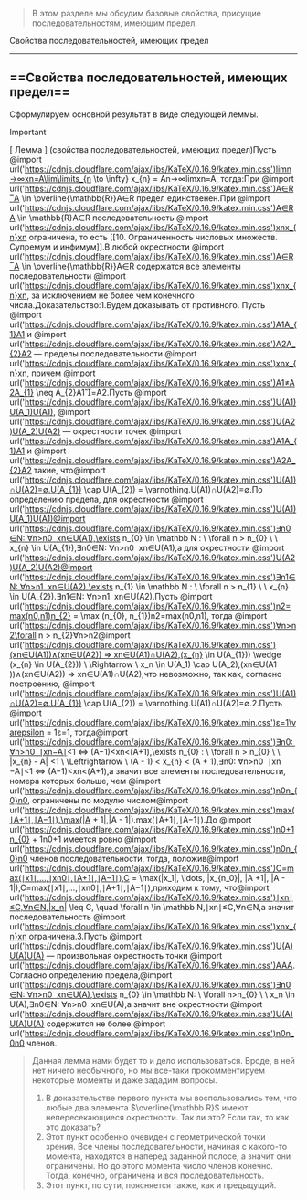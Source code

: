 > В этом разделе мы обсудим базовые свойства, присущие последовательностям, имеющим предел.

Свойства последовательностей, имеющих предел

---

## ==Свойства последовательностей, имеющих предел==

Сформулируем основной результат в виде следующей леммы.

> [!important]  
> [ Лемма ] (свойства последовательностей, имеющих предел)Пусть @import url('https://cdnjs.cloudflare.com/ajax/libs/KaTeX/0.16.9/katex.min.css')lim⁡n→∞xn=A\lim\limits_{n \to \infty} x_{n} = An→∞lim​xn​=A﻿, тогда:При @import url('https://cdnjs.cloudflare.com/ajax/libs/KaTeX/0.16.9/katex.min.css')A∈R‾A \in \overline{\mathbb{R}}A∈R﻿ предел единственен.При @import url('https://cdnjs.cloudflare.com/ajax/libs/KaTeX/0.16.9/katex.min.css')A∈RA \in \mathbb{R}A∈R﻿ последовательность @import url('https://cdnjs.cloudflare.com/ajax/libs/KaTeX/0.16.9/katex.min.css')xnx_{n}xn​﻿ ограничена, то есть [[10. Ограниченность числовых множеств. Супремум и инфимум]].В любой окрестности @import url('https://cdnjs.cloudflare.com/ajax/libs/KaTeX/0.16.9/katex.min.css')A∈R‾A \in \overline{\mathbb{R}}A∈R﻿ содержатся все элементы последовательности @import url('https://cdnjs.cloudflare.com/ajax/libs/KaTeX/0.16.9/katex.min.css')xnx_{n}xn​﻿, за исключением не более чем конечного числа.Доказательство:1.Будем доказывать от противного. Пусть @import url('https://cdnjs.cloudflare.com/ajax/libs/KaTeX/0.16.9/katex.min.css')A1A_{1}A1​﻿ и @import url('https://cdnjs.cloudflare.com/ajax/libs/KaTeX/0.16.9/katex.min.css')A2A_{2}A2​﻿ — пределы последовательности @import url('https://cdnjs.cloudflare.com/ajax/libs/KaTeX/0.16.9/katex.min.css')xnx_{n}xn​﻿, причем @import url('https://cdnjs.cloudflare.com/ajax/libs/KaTeX/0.16.9/katex.min.css')A1≠A2A_{1} \neq A_{2}A1​=A2​﻿.Пусть @import url('https://cdnjs.cloudflare.com/ajax/libs/KaTeX/0.16.9/katex.min.css')U(A1)U(A_1)U(A1​)﻿, @import url('https://cdnjs.cloudflare.com/ajax/libs/KaTeX/0.16.9/katex.min.css')U(A2)U(A_2)U(A2​)﻿ — окрестности точек @import url('https://cdnjs.cloudflare.com/ajax/libs/KaTeX/0.16.9/katex.min.css')A1A_{1}A1​﻿ и @import url('https://cdnjs.cloudflare.com/ajax/libs/KaTeX/0.16.9/katex.min.css')A2A_{2}A2​﻿ такие, что@import url('https://cdnjs.cloudflare.com/ajax/libs/KaTeX/0.16.9/katex.min.css')U(A1)∩U(A2)=∅.U(A_{1}) \cap U(A_{2}) = \varnothing.U(A1​)∩U(A2​)=∅.По определению предела, для окрестности @import url('https://cdnjs.cloudflare.com/ajax/libs/KaTeX/0.16.9/katex.min.css')U(A1)U(A_1)U(A1​)﻿@import url('https://cdnjs.cloudflare.com/ajax/libs/KaTeX/0.16.9/katex.min.css')∃n0∈N: ∀n>n0  xn∈U(A1),\exists n_{0} \in \mathbb N : \ \forall n > n_{0} \ \ x_{n} \in U(A_{1}),∃n0​∈N: ∀n>n0​  xn​∈U(A1​),а для окрестности @import url('https://cdnjs.cloudflare.com/ajax/libs/KaTeX/0.16.9/katex.min.css')U(A2)U(A_2)U(A2​)﻿@import url('https://cdnjs.cloudflare.com/ajax/libs/KaTeX/0.16.9/katex.min.css')∃n1∈N: ∀n>n1  xn∈U(A2).\exists n_{1} \in \mathbb N : \ \forall n > n_{1} \ \ x_{n} \in U(A_{2}).∃n1​∈N: ∀n>n1​  xn​∈U(A2​).Пусть @import url('https://cdnjs.cloudflare.com/ajax/libs/KaTeX/0.16.9/katex.min.css')n2=max⁡(n0,n1)n_{2} = \max (n_{0}, n_{1})n2​=max(n0​,n1​)﻿, тогда @import url('https://cdnjs.cloudflare.com/ajax/libs/KaTeX/0.16.9/katex.min.css')∀n>n2\forall n > n_{2}∀n>n2​﻿@import url('https://cdnjs.cloudflare.com/ajax/libs/KaTeX/0.16.9/katex.min.css')(xn∈U(A1))∧(xn∈U(A2)) ⇒ xn∈U(A1)∩U(A2),(x_{n} \in U(A_{1})) \wedge (x_{n} \in U(A_{2})) \ \Rightarrow \ x_n \in U(A_1) \cap U(A_2),(xn​∈U(A1​))∧(xn​∈U(A2​)) ⇒ xn​∈U(A1​)∩U(A2​),что невозможно, так как, согласно построению, @import url('https://cdnjs.cloudflare.com/ajax/libs/KaTeX/0.16.9/katex.min.css')U(A1)∩U(A2)=∅.U(A_{1}) \cap U(A_{2}) = \varnothing.U(A1​)∩U(A2​)=∅.﻿2.Пусть @import url('https://cdnjs.cloudflare.com/ajax/libs/KaTeX/0.16.9/katex.min.css')ε=1\varepsilon = 1ε=1﻿, тогда@import url('https://cdnjs.cloudflare.com/ajax/libs/KaTeX/0.16.9/katex.min.css')∃n0: ∀n>n0  ∣xn−A∣<1 ⇔ (A−1)<xn<(A+1),\exists n_{0} : \ \forall n > n_{0} \ \ |x_{n} - A| <1 \ \Leftrightarrow \ (A - 1) < x_{n} < (A + 1),∃n0​: ∀n>n0​  ∣xn​−A∣<1 ⇔ (A−1)<xn​<(A+1),а значит все элементы последовательности, номера которых больше, чем @import url('https://cdnjs.cloudflare.com/ajax/libs/KaTeX/0.16.9/katex.min.css')n0n_{0}n0​﻿, ограничены по модулю числом@import url('https://cdnjs.cloudflare.com/ajax/libs/KaTeX/0.16.9/katex.min.css')max⁡(∣A+1∣,∣A−1∣).\max(|A + 1|,|A - 1|).max(∣A+1∣,∣A−1∣).До @import url('https://cdnjs.cloudflare.com/ajax/libs/KaTeX/0.16.9/katex.min.css')n0+1n_{0} + 1n0​+1﻿ имеется ровно @import url('https://cdnjs.cloudflare.com/ajax/libs/KaTeX/0.16.9/katex.min.css')n0n_{0}n0​﻿ членов последовательности, тогда, положив@import url('https://cdnjs.cloudflare.com/ajax/libs/KaTeX/0.16.9/katex.min.css')C=max⁡(∣x1∣,…,∣xn0∣,∣A+1∣,∣A−1∣),C = \max(|x_1|, \ldots, |x_{n_0}|, |A +1|, |A - 1|),C=max(∣x1​∣,…,∣xn0​​∣,∣A+1∣,∣A−1∣),приходим к тому, что@import url('https://cdnjs.cloudflare.com/ajax/libs/KaTeX/0.16.9/katex.min.css')∣xn∣≤C,∀n∈N,|x_n| \leq C, \quad \forall n \in \mathbb N,∣xn​∣≤C,∀n∈N,а значит последовательность @import url('https://cdnjs.cloudflare.com/ajax/libs/KaTeX/0.16.9/katex.min.css')xnx_{n}xn​﻿ ограничена.3.Пусть @import url('https://cdnjs.cloudflare.com/ajax/libs/KaTeX/0.16.9/katex.min.css')U(A)U(A)U(A)﻿ — произвольная окрестность точки @import url('https://cdnjs.cloudflare.com/ajax/libs/KaTeX/0.16.9/katex.min.css')AAA﻿. Согласно определению предела,@import url('https://cdnjs.cloudflare.com/ajax/libs/KaTeX/0.16.9/katex.min.css')∃n0∈N: ∀n>n0  xn∈U(A),\exists n_{0} \in \mathbb N: \ \forall n>n_{0} \ \ x_n \in U(A),∃n0​∈N: ∀n>n0​  xn​∈U(A),а значит вне окрестности @import url('https://cdnjs.cloudflare.com/ajax/libs/KaTeX/0.16.9/katex.min.css')U(A)U(A)U(A)﻿ содержится не более @import url('https://cdnjs.cloudflare.com/ajax/libs/KaTeX/0.16.9/katex.min.css')n0n_0n0​﻿ членов.  

> Данная лемма нами будет то и дело использоваться. Вроде, в ней нет ничего необычного, но мы все-таки прокомментируем некоторые моменты и даже зададим вопросы.
> 
> 1. В доказательстве первого пункта мы воспользовались тем, что любые два элемента $\overline{\mathbb R}$﻿ имеют непересекающиеся окрестности. Так ли это? Если так, то как это доказать?
> 2. Этот пункт особенно очевиден с геометрической точки зрения. Все члены последовательности, начиная с какого-то момента, находятся в наперед заданной полосе, а значит они ограничены. Но до этого момента число членов конечно. Тогда, конечно, ограничена и вся последовательность.
> 3. Этот пункт, по сути, поясняется также, как и предыдущий.
